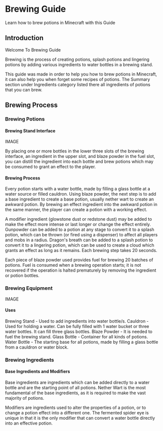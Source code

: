 # Brewing Guide
Learn how to brew potions in Minecraft with this Guide

## Introduction
Welcome To Brewing Guide

Brewing is the process of creating potions, splash potions and lingering potions by adding various ingredients to water bottles in a brewing stand.

This guide was made in order to help you how to brew potions in Minecraft, it can also help you when forget some recipes of potions. The Summary section under Ingredients category listed there all ingredients of potions that you can brew.

## Brewing Process

### Brewing Potions

#### Brewing Stand Interface

IMAGE

By placing one or more bottles in the lower three slots of the brewing interface, an ingredient in the upper slot, and blaze powder in the fuel slot, you can distill the ingredient into each bottle and brew potions which may be consumed to grant an effect to the player.

#### Brewing Process

Every potion starts with a water bottle, made by filling a glass bottle at a water source or filled cauldron. Using blaze powder, the next step is to add a base ingredient to create a base potion, usually nether wart to create an awkward potion. By brewing an effect ingredient into the awkward potion in the same manner, the player can create a potion with a working effect.

A modifier ingredient (glowstone dust or redstone dust) may be added to make the effect more intense or last longer or change the effect entirely. Gunpowder can be added to a potion at any stage to convert it to a splash potion, which can be thrown (or fired using a dispenser) to affect all players and mobs in a radius. Dragon's breath can be added to a splash potion to convert it to a lingering potion, which can be used to create a cloud which grants an effect as long as it remains. Each brewing step takes 20 seconds.

Each piece of blaze powder used provides fuel for brewing 20 batches of potions. Fuel is consumed when a brewing operation starts; it is not recovered if the operation is halted prematurely by removing the ingredient or potion bottles.

### Brewing Equipment

IMAGE

#### Uses

Brewing Stand - Used to add ingredients into water bottle/s.
Cauldron - Used for holding a water. Can be fully filled with 1 water bucket or three water bottles. It can fill three glass bottles.
Blaze Powder - It is needed to fuel the brewing stand.
Glass Bottle - Container for all kinds of potions.
Water Bottle - The starting base for all potions, made by filling a glass bottle from a cauldron or water block.

### Brewing Ingredients

#### Base Ingredients and Modifiers

Base ingredients are ingredients which can be added directly to a water bottle and are the starting point of all potions. Nether Wart is the most fundamental of the base ingredients, as it is required to make the vast majority of potions.

Modifiers are ingredients used to alter the properties of a potion, or to change a potion effect into a different one. The fermented spider eye is unique in that it is the only modifier that can convert a water bottle directly into an effective potion.
